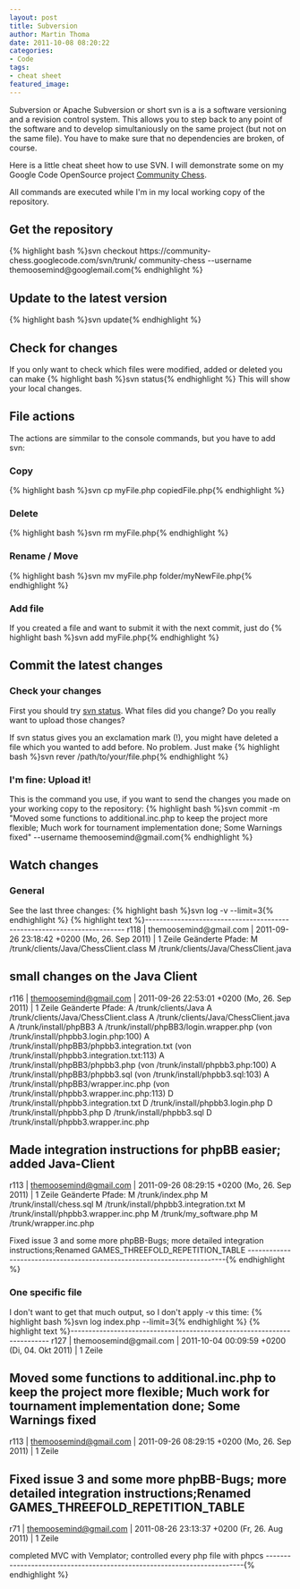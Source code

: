 ```yaml
---
layout: post
title: Subversion
author: Martin Thoma
date: 2011-10-08 08:20:22
categories: 
- Code
tags: 
- cheat sheet
featured_image: 
---
```

Subversion or Apache Subversion or short svn is a is a software versioning and a revision control system. This allows you to step back to any point of the software and to develop simultaniously on the same project (but not on the same file). You have to make sure that no dependencies are broken, of course.

Here is a little cheat sheet how to use SVN. I will demonstrate some on my Google Code OpenSource project <a href="code.google.com/p/community-chess/">Community Chess</a>.

All commands are executed while I'm in my local working copy of the repository.

<h2>Get the repository</h2>
{% highlight bash %}svn checkout https://community-chess.googlecode.com/svn/trunk/ community-chess --username themoosemind@googlemail.com{% endhighlight %}

<h2>Update to the latest version</h2>
{% highlight bash %}svn update{% endhighlight %}

<h2>Check for changes</h2>
If you only want to check which files were modified, added or deleted you can make 
{% highlight bash %}svn status{% endhighlight %}
This will show your local changes.

<h2>File actions</h2>
The actions are simmilar to the console commands, but you have to add svn:
<h3>Copy</h3>
{% highlight bash %}svn cp myFile.php copiedFile.php{% endhighlight %}
<h3>Delete</h3>
{% highlight bash %}svn rm myFile.php{% endhighlight %}
<h3>Rename / Move</h3>
{% highlight bash %}svn mv myFile.php folder/myNewFile.php{% endhighlight %}

<h3>Add file</h3>
If you created a file and want to submit it with the next commit, just do
{% highlight bash %}svn add myFile.php{% endhighlight %}

<h2>Commit the latest changes</h2>
<h3>Check your changes</h3>
First you should try <a href="#Check_for_changes-3">svn status</a>. What files did you change? Do you really want to upload those changes?

If svn status gives you an exclamation mark (!), you might have deleted a file which you wanted to add before. No problem. Just make
{% highlight bash %}svn rever /path/to/your/file.php{% endhighlight %}

<h3>I'm fine: Upload it!</h3>
This is the command you use, if you want to send the changes you made on your working copy to the repository:
{% highlight bash %}svn commit -m &quot;Moved some functions to additional.inc.php to keep the project more flexible; Much work for tournament implementation done; Some Warnings fixed&quot; --username themoosemind@gmail.com{% endhighlight %}

<h2>Watch changes</h2>
<h3>General</h3>
See the last three changes:
{% highlight bash %}svn log -v --limit=3{% endhighlight %}
{% highlight text %}------------------------------------------------------------------------
r118 | themoosemind@gmail.com | 2011-09-26 23:18:42 +0200 (Mo, 26. Sep 2011) | 1 Zeile
Geänderte Pfade:
   M /trunk/clients/Java/ChessClient.class
   M /trunk/clients/Java/ChessClient.java

small changes on the Java Client
------------------------------------------------------------------------
r116 | themoosemind@gmail.com | 2011-09-26 22:53:01 +0200 (Mo, 26. Sep 2011) | 1 Zeile
Geänderte Pfade:
   A /trunk/clients/Java
   A /trunk/clients/Java/ChessClient.class
   A /trunk/clients/Java/ChessClient.java
   A /trunk/install/phpBB3
   A /trunk/install/phpBB3/login.wrapper.php (von /trunk/install/phpbb3.login.php:100)
   A /trunk/install/phpBB3/phpbb3.integration.txt (von /trunk/install/phpbb3.integration.txt:113)
   A /trunk/install/phpBB3/phpbb3.php (von /trunk/install/phpbb3.php:100)
   A /trunk/install/phpBB3/phpbb3.sql (von /trunk/install/phpbb3.sql:103)
   A /trunk/install/phpBB3/wrapper.inc.php (von /trunk/install/phpbb3.wrapper.inc.php:113)
   D /trunk/install/phpbb3.integration.txt
   D /trunk/install/phpbb3.login.php
   D /trunk/install/phpbb3.php
   D /trunk/install/phpbb3.sql
   D /trunk/install/phpbb3.wrapper.inc.php

Made integration instructions for phpBB easier; added Java-Client
------------------------------------------------------------------------
r113 | themoosemind@gmail.com | 2011-09-26 08:29:15 +0200 (Mo, 26. Sep 2011) | 1 Zeile
Geänderte Pfade:
   M /trunk/index.php
   M /trunk/install/chess.sql
   M /trunk/install/phpbb3.integration.txt
   M /trunk/install/phpbb3.wrapper.inc.php
   M /trunk/my_software.php
   M /trunk/wrapper.inc.php

Fixed issue 3 and some more phpBB-Bugs; more detailed integration instructions;Renamed GAMES_THREEFOLD_REPETITION_TABLE
------------------------------------------------------------------------{% endhighlight %}

<h3>One specific file</h3>
I don't want to get that much output, so I don't apply -v this time:
{% highlight bash %}svn log index.php --limit=3{% endhighlight %}
{% highlight text %}------------------------------------------------------------------------
r127 | themoosemind@gmail.com | 2011-10-04 00:09:59 +0200 (Di, 04. Okt 2011) | 1 Zeile

Moved some functions to additional.inc.php to keep the project more flexible; Much work for tournament implementation done; Some Warnings fixed
------------------------------------------------------------------------
r113 | themoosemind@gmail.com | 2011-09-26 08:29:15 +0200 (Mo, 26. Sep 2011) | 1 Zeile

Fixed issue 3 and some more phpBB-Bugs; more detailed integration instructions;Renamed GAMES_THREEFOLD_REPETITION_TABLE
------------------------------------------------------------------------
r71 | themoosemind@gmail.com | 2011-08-26 23:13:37 +0200 (Fr, 26. Aug 2011) | 1 Zeile

completed MVC with Vemplator; controlled every php file with phpcs
------------------------------------------------------------------------{% endhighlight %}
